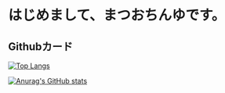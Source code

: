 # はじめまして、まつおちんゆです。
## Githubカード

[![Top Langs](https://github-readme-stats.vercel.app/api/top-langs/?username=matsuochinyu&langs_count=8)](https://github.com/anuraghazra/github-readme-stats)

[![Anurag's GitHub stats](https://github-readme-stats.vercel.app/api?username=matsuochinyu)](https://github.com/anuraghazra/github-readme-stats)
